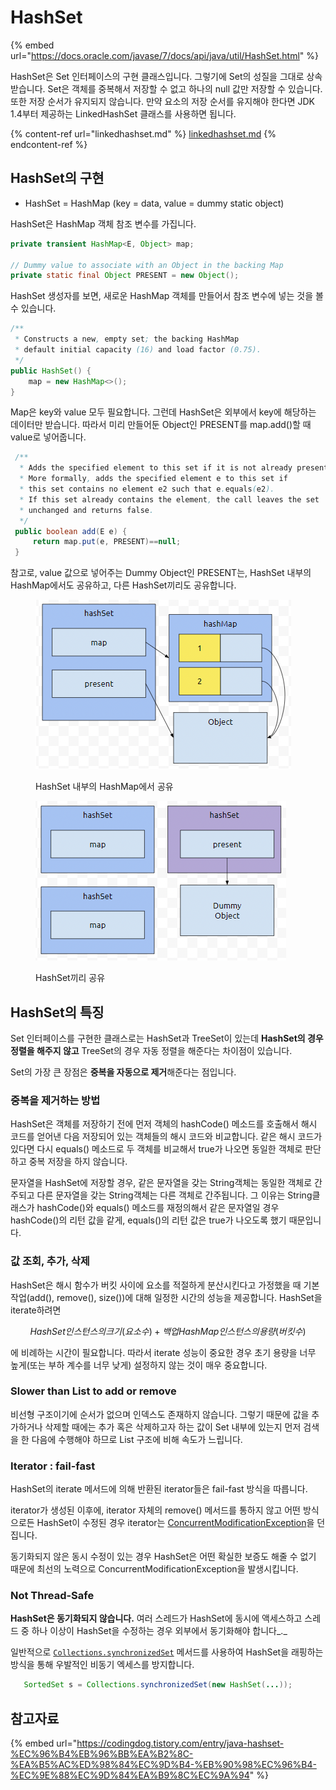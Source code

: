 # HashSet

{% embed url="https://docs.oracle.com/javase/7/docs/api/java/util/HashSet.html" %}

HashSet은 Set 인터페이스의 구현 클래스입니다. 그렇기에 Set의 성질을 그대로 상속받습니다. Set은 객체를 중복해서 저장할 수 없고 하나의 null 값만 저장할 수 있습니다. 또한 저장 순서가 유지되지 않습니다. 만약 요소의 저장 순서를 유지해야 한다면 JDK 1.4부터 제공하는 LinkedHashSet 클래스를 사용하면 됩니다.&#x20;

{% content-ref url="linkedhashset.md" %}
[linkedhashset.md](linkedhashset.md)
{% endcontent-ref %}



## HashSet의 구현

* HashSet = HashMap (key = data, value = dummy static object)

HashSet은 HashMap 객체 참조 변수를 가집니다.&#x20;

```java
private transient HashMap<E, Object> map;

// Dummy value to associate with an Object in the backing Map
private static final Object PRESENT = new Object();
```



HashSet 생성자를 보면, 새로운 HashMap 객체를 만들어서 참조 변수에 넣는 것을 볼 수 있습니다.

```java
/**
 * Constructs a new, empty set; the backing HashMap
 * default initial capacity (16) and load factor (0.75).
 */
public HashSet() {
    map = new HashMap<>();
}
```



Map은 key와 value 모두 필요합니다. 그런데 HashSet은 외부에서 key에 해당하는 데이터만 받습니다. 따라서 미리 만들어둔 Object인 PRESENT를 map.add()할 때 value로 넣어줍니다.

```java
 /**
  * Adds the specified element to this set if it is not already present.
  * More formally, adds the specified element e to this set if
  * this set contains no element e2 such that e.equals(e2).
  * If this set already contains the element, the call leaves the set
  * unchanged and returns false.
  */
 public boolean add(E e) {
     return map.put(e, PRESENT)==null;
 }
```

&#x20;

참고로, value 값으로 넣어주는 Dummy Object인 PRESENT는,  HashSet 내부의 HashMap에서도 공유하고, 다른 HashSet끼리도 공유합니다.

<figure><img src="../.gitbook/assets/image (5).png" alt=""><figcaption><p>HashSet 내부의 HashMap에서 공유</p></figcaption></figure>

<figure><img src="../.gitbook/assets/image (3).png" alt=""><figcaption><p>HashSet끼리 공유</p></figcaption></figure>

##

## HashSet의 특징

Set 인터페이스를 구현한 클래스로는 HashSet과 TreeSet이 있는데 **HashSet의 경우 정렬을 해주지 않고** TreeSet의 경우 자동 정렬을 해준다는 차이점이 있습니다.&#x20;

Set의 가장 큰 장점은 **중복을 자동으로 제거**해준다는 점입니다.



### 중복을 제거하는 방법

HashSet은 객체를 저장하기 전에 먼저 객체의 hashCode() 메소드를 호출해서 해시 코드를 얻어낸 다음 저장되어 있는 객체들의 해시 코드와 비교합니다. 같은 해시 코드가 있다면 다시 equals() 메소드로 두 객체를 비교해서 true가 나오면 동일한 객체로 판단하고 중복 저장을 하지 않습니다.

문자열을 HashSet에 저장할 경우, 같은 문자열을 갖는 String객체는 동일한 객체로 간주되고 다른 문자열을 갖는 String객체는 다른 객체로 간주됩니다. 그 이유는 String클래스가 hashCode()와 equals() 메소드를 재정의해서 같은 문자열일 경우 hashCode()의 리턴 값을 같게, equals()의 리턴 값은 true가 나오도록 했기 때문입니다.



### 값 조회, 추가, 삭제

HashSet은 해시 함수가 버킷 사이에 요소를 적절하게 분산시킨다고 가정했을 때 기본 작업(add(), remove(), size())에 대해 일정한 시간의 성능을 제공합니다. HashSet을 iterate하려면&#x20;

$$
HashSet 인스턴스의 크기(요소 수) + 백업 HashMap 인스턴스의 용량(버킷 수)
$$

에 비례하는 시간이 필요합니다. 따라서 iterate 성능이 중요한 경우 초기 용량을 너무 높게(또는 부하 계수를 너무 낮게) 설정하지 않는 것이 매우 중요합니다.&#x20;



### Slower than List to add or remove

비선형 구조이기에 순서가 없으며 인덱스도 존재하지 않습니다. 그렇기 때문에 값을 추가하거나 삭제할 때에는 추가 혹은 삭제하고자 하는 값이 Set 내부에 있는지 먼저 검색을 한 다음에 수행해야 하므로 List 구조에 비해 속도가 느립니다.



### Iterator : fail-fast

HashSet의 iterate 메서드에 의해 반환된 iterator들은 fail-fast 방식을 따릅니다.&#x20;

iterator가 생성된 이후에, iterator 자체의 remove() 메서드를 통하지 않고 어떤 방식으로든 HashSet이 수정된 경우 iterator는 [ConcurrentModificationException](https://docs.oracle.com/javase/7/docs/api/java/util/ConcurrentModificationException.html)을 던집니다.

동기화되지 않은 동시 수정이 있는 경우 HashSet은 어떤 확실한 보증도 해줄 수 없기 때문에 최선의 노력으로 ConcurrentModificationException을 발생시킵니다.



### Not Thread-Safe

**HashSet은 동기화되지 않습니다.** 여러 스레드가 HashSet에 동시에 액세스하고 스레드 중 하나 이상이 HashSet을 수정하는 경우 외부에서 동기화해야 합니다_._

일반적으로 [`Collections.synchronizedSet`](https://docs.oracle.com/javase/7/docs/api/java/util/Collections.html#synchronizedSet\(java.util.Set\)) 메서드를 사용하여 HashSet을 래핑하는 방식을 통해 우발적인 비동기 엑세스를 방지합니다.

```java
   SortedSet s = Collections.synchronizedSet(new HashSet(...));
```



## 참고자료

{% embed url="https://codingdog.tistory.com/entry/java-hashset-%EC%96%B4%EB%96%BB%EA%B2%8C-%EA%B5%AC%ED%98%84%EC%9D%B4-%EB%90%98%EC%96%B4-%EC%9E%88%EC%9D%84%EA%B9%8C%EC%9A%94" %}

